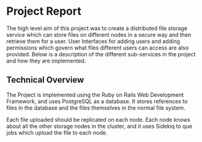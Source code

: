 # Project Report

The high level aim of this project was to create a distributed file storage service which can store files on different nodes in a secure way and then retrieve them for a user. User Interfaces for adding users and adding permissions which govern what files different users can access are also provided. Below is a description of the different sub-services in the project and how they are implemented.

## Technical Overview
The Project is implemented using the Ruby on Rails Web Development Framework, and uses PostgreSQL as a database. It stores references to files in the database and the files themselves in the normal file system.

Each file uploaded should be replicated on each node. Each node knows about all the other storage nodes in the cluster, and it uses Sidekiq to que jobs which upload the file to each node. 
